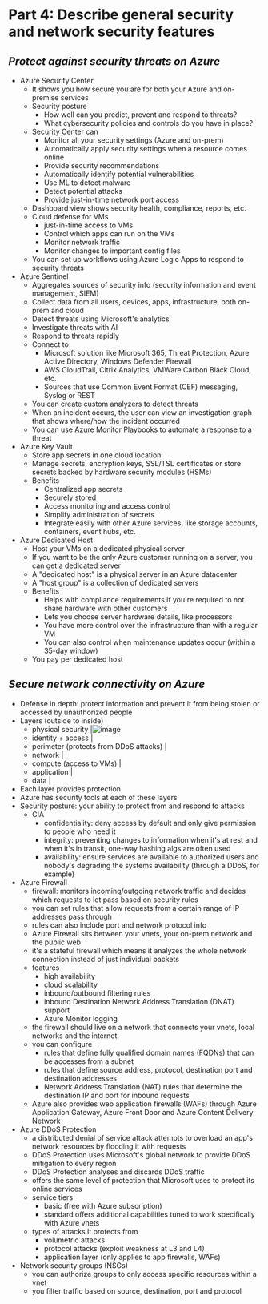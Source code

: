 # **Part 4: Describe general security and network security features**
## **_Protect against security threats on Azure_**
- Azure Security Center
    - It shows you how secure you are for both your Azure and on-premise services
    - Security posture
        - How well can you predict, prevent and respond to threats?
        - What cybersecurity policies and controls do you have in place?
    - Security Center can
        - Monitor all your security settings (Azure and on-prem)
        - Automatically apply security settings when a resource comes online
        - Provide security recommendations
        - Automatically identify potential vulnerabilities
        - Use ML to detect malware
        - Detect potential attacks
        - Provide just-in-time network port access
    - Dashboard view shows security health, compliance, reports, etc.
    - Cloud defense for VMs
        - just-in-time access to VMs
        - Control which apps can run on the VMs
        - Monitor network traffic
        - Monitor changes to important config files
    - You can set up workflows using Azure Logic Apps to respond to security threats
- Azure Sentinel
    - Aggregates sources of security info (security information and event management, SIEM)
    - Collect data from all users, devices, apps, infrastructure, both on-prem and cloud
    - Detect threats using Microsoft's analytics
    - Investigate threats with AI
    - Respond to threats rapidly
    - Connect to
        - Microsoft solution like Microsoft 365, Threat Protection, Azure Active Directory, Windows Defender Firewall
        - AWS CloudTrail, Citrix Analytics, VMWare Carbon Black Cloud, etc.
        - Sources that use Common Event Format (CEF) messaging, Syslog or REST
    - You can create custom analyzers to detect threats
    - When an incident occurs, the user can view an investigation graph that shows where/how the incident occurred
    - You can use Azure Monitor Playbooks to automate a response to a threat
- Azure Key Vault
    - Store app secrets in one cloud location
    - Manage secrets, encryption keys, SSL/TSL certificates or store secrets backed by hardware security modules (HSMs)
    - Benefits
        - Centralized app secrets
        - Securely stored
        - Access monitoring and access control
        - Simplify administration of secrets
        - Integrate easily with other Azure services, like storage accounts, containers, event hubs, etc.
- Azure Dedicated Host
    - Host your VMs on a dedicated physical server
    - If you want to be the only Azure customer running on a server, you can get a dedicated server
    - A "dedicated host" is a physical server in an Azure datacenter
    - A "host group" is a collection of dedicated servers
    - Benefits
        - Helps with compliance requirements if you're required to not share hardware with other customers
        - Lets you choose server hardware details, like processors
        - You have more control over the infrastructure than with a regular VM
        - You can also control when maintenance updates occur (within a 35-day window)
    - You pay per dedicated host

## **_Secure network connectivity on Azure_**
- Defense in depth: protect information and prevent it from being stolen or accessed by unauthorized people
- Layers (outside to inside)
    - physical security                       |![image](https://user-images.githubusercontent.com/84464752/196028096-1ed501b1-b074-4bc4-b057-45265d4d9692.png)
    - identity + access                       |
    - perimeter (protects from DDoS attacks)  |
    - network                                 |
    - compute (access to VMs)                 |
    - application                             |
    - data                                    |
- Each layer provides protection
- Azure has security tools at each of these layers
- Security posture: your ability to protect from and respond to attacks
    - CIA
        - confidentiality: deny access by default and only give permission to people who need it
        - integrity: preventing changes to information when it's at rest and when it's in transit, one-way hashing algs are often used
        - availability: ensure services are available to authorized users and nobody's degrading the systems availability (through a DDoS, for example)
- Azure Firewall
    - firewall: monitors incoming/outgoing network traffic and decides which requests to let pass based on security rules
    - you can set rules that allow requests from a certain range of IP addresses pass through
    - rules can also include port and network protocol info
    - Azure Firewall sits between your vnets, your on-prem network and the public web
    - it's a stateful firewall which means it analyzes the whole network connection instead of just individual packets
    - features
        - high availability
        - cloud scalability
        - inbound/outbound filtering rules
        - inbound Destination Network Address Translation (DNAT) support
        - Azure Monitor logging
    - the firewall should live on a network that connects your vnets, local networks and the internet
    - you can configure
        - rules that define fully qualified domain names (FQDNs) that can be accesses from a subnet
        - rules that define source address, protocol, destination port and destination addresses
        - Network Address Translation (NAT) rules that determine the destination IP and port for inbound requests
    - Azure also provides web application firewalls (WAFs) through Azure Application Gateway, Azure Front Door and Azure Content Delivery Network
- Azure DDoS Protection
    - a distributed denial of service attack attempts to overload an app's network resources by flooding it with requests
    - DDoS Protection uses Microsoft's global network to provide DDoS mitigation to every region
    - DDoS Protection analyses and discards DDoS traffic
    - offers the same level of protection that Microsoft uses to protect its online services
    - service tiers
        - basic (free with Azure subscription)
        - standard offers additional capabilities tuned to work specifically with Azure vnets
    - types of attacks it protects from
        - volumetric attacks
        - protocol attacks (exploit weakness at L3 and L4)
        - application layer (only applies to app firewalls, WAFs)
- Network security groups (NSGs)
    - you can authorize groups to only access specific resources within a vnet
    - you filter traffic based on source, destination, port and protocol
